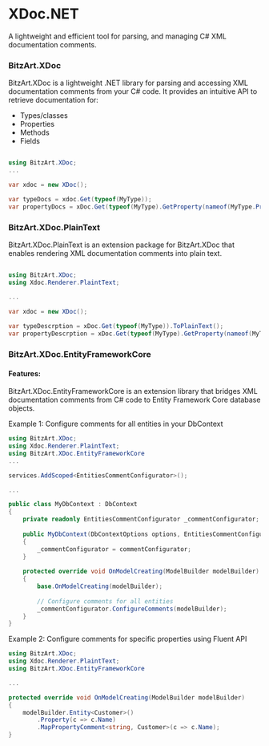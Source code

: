 # XDoc.NET

A lightweight and efficient tool for parsing, and managing C# XML documentation comments.


### BitzArt.XDoc

BitzArt.XDoc is a lightweight .NET library for parsing and accessing XML documentation comments from your C# code. It provides an intuitive API to retrieve documentation for:
* Types/classes
* Properties
* Methods
* Fields


```csharp

using BitzArt.XDoc;
...

var xdoc = new XDoc();

var typeDocs = xdoc.Get(typeof(MyType));
var propertyDocs = xDoc.Get(typeof(MyType).GetProperty(nameof(MyType.PropertyOne)));
```

### BitzArt.XDoc.PlainText

BitzArt.XDoc.PlainText is an extension package for BitzArt.XDoc that enables rendering XML documentation 
comments into plain text.

```csharp

using BitzArt.XDoc;
using Xdoc.Renderer.PlaintText;

...
    
var xdoc = new XDoc();

var typeDescrption = xDoc.Get(typeof(MyType)).ToPlainText();
var propertyDescrption = xDoc.Get(typeof(MyType).GetProperty(nameof(MyType.PropertyOne))).ToPlainText();

```


### BitzArt.XDoc.EntityFrameworkCore

#### Features:

BitzArt.XDoc.EntityFrameworkCore is an extension library that bridges XML documentation comments from C# 
code to Entity Framework Core database objects.

Example 1: Configure comments for all entities in your DbContext

```csharp
using BitzArt.XDoc;
using Xdoc.Renderer.PlaintText;
using BitzArt.XDoc.EntityFrameworkCore
...

services.AddScoped<EntitiesCommentConfigurator>();

...

public class MyDbContext : DbContext 
{
    private readonly EntitiesCommentConfigurator _commentConfigurator;
    
    public MyDbContext(DbContextOptions options, EntitiesCommentConfigurator commentConfigurator) : base(options)
    {
        _commentConfigurator = commentConfigurator;
    }
    
    protected override void OnModelCreating(ModelBuilder modelBuilder)
    {
        base.OnModelCreating(modelBuilder);
        
        // Configure comments for all entities
        _commentConfigurator.ConfigureComments(modelBuilder);
    }
}
```


Example 2: Configure comments for specific properties using Fluent API


```csharp
using BitzArt.XDoc;
using Xdoc.Renderer.PlaintText;
using BitzArt.XDoc.EntityFrameworkCore

...

protected override void OnModelCreating(ModelBuilder modelBuilder)
{
    modelBuilder.Entity<Customer>()
        .Property(c => c.Name)
        .MapPropertyComment<string, Customer>(c => c.Name);
}
```
